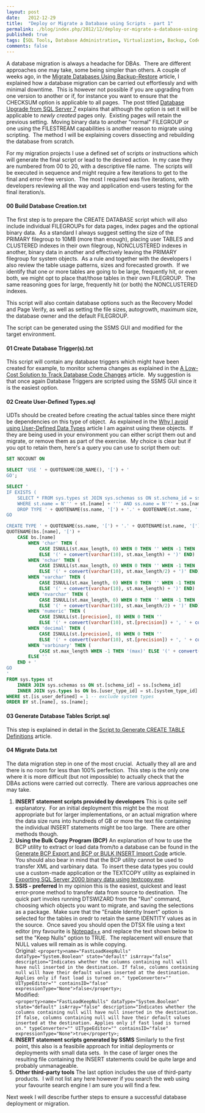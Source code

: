 ```yaml
---
layout: post
date:   2012-12-29
title:  "Deploy or Migrate a Database using Scripts - part 1"
permalink: ./blog/index.php/2012/12/deploy-or-migrate-a-database-using-scripts-part-1/
published: true
tags: [SQL Tools, Database Administration, Virtualization, Backup, Code Samples, command-line utilities, Database Documentation, Database Migration, data types, Development, T-SQL Programming, SQL Server Integration Services, SSIS, Storage, Testing, Upgrade]
comments: false
---
```

A database migration is always a headache for DBAs.  There are different approaches one may take, some being simpler than others. A couple of weeks ago, in the [Migrate Databases Using Backup-Restore](/blog/index.php/2012/11/migrate-databases-using-backup-restore/) article, I explained how a database migration can be carried out effortlessly and with minimal downtime.  This is however not possible if you are upgrading from one version to another or if, for instance you want to ensure that the CHECKSUM option is applicable to all pages.  The post titled [Database Upgrade from SQL Server 7](/blog/index.php/2011/02/database-upgrade-from-sql-server-7/) explains that although the option is set it will be applicable to *newly created* pages only.  Existing pages will retain the previous setting.  Moving binary data to another "normal" FILEGROUP or one using the FILESTREAM capabilities is another reason to migrate using scripting.  The method I will be explaining covers dissecting and rebuilding the database from scratch.

For my migration projects I use a defined set of scripts or instructions which will generate the final script or lead to the desired action.  In my case they are numbered from 00 to 20, with a descriptive file name.  The scripts will be executed in sequence and might require a few iterations to get to the final and error-free version.  The most I required was five iterations, with developers reviewing all the way and application end-users testing for the final iteration/s.

#### 00 Build Database Creation.txt ####

The first step is to prepare the CREATE DATABASE script which will also include individual FILEGROUPs for data pages, index pages and the optional binary data.  As a standard I always suggest setting the size of the PRIMARY filegroup to 10MB (more than enough), placing user TABLES and CLUSTERED indexes in their own filegroup, NONCLUSTERED indexes in another, binary data in another and effectively leaving the PRIMARY filegroup for system objects.  As a rule and together with the developers I also review the table usage patterns, sizes and forecasted growth.  If we identify that one or more tables are going to be large, frequently hit, or even both, we might opt to place that/those tables in their own FILEGROUP.  The same reasoning goes for large, frequently hit (or both) the NONCLUSTERED indexes.

This script will also contain database options such as the Recovery Model and Page Verify, as well as setting the file sizes, autogrowth, maximum size, the database owner and the default FILEGROUP.

The script can be generated using the SSMS GUI and modified for the target environment.

#### 01 Create Database Trigger(s).txt ####

This script will contain any database triggers which might have been created for example, to monitor schema changes as explained in the [A Low-Cost Solution to Track Database Code Changes](/blog/index.php/2012/06/a-low-cost-solution-to-track-database-code-changes/) article.  My suggestion is that once again Database Triggers are scripted using the SSMS GUI since it is the easiest option.

#### 02 Create User-Defined Types.sql ####

UDTs should be created before creating the actual tables since there might be dependencies on this type of object.  As explained in the [Why I avoid using User-Defined Data Types](/blog/index.php/2012/09/why-i-avoid-using-user-defined-data-types/) article I am against using these objects.  If they are being used in your environment you can either script them out and migrate, or remove them as part of the exercise.  My choice is clear but if you opt to retain them, here's a query you can use to script them out:

``` sql
SET NOCOUNT ON

SELECT 'USE ' + QUOTENAME(DB_NAME(), '[') + '
GO';

SELECT '
IF EXISTS (
    SELECT * FROM sys.types st JOIN sys.schemas ss ON st.schema_id = ss.schema_id
    WHERE st.name = N''' + st.[name] + ''' AND ss.name = N''' + ss.[name] + ''')
    DROP TYPE ' + QUOTENAME(ss.name, '[') + '.' + QUOTENAME(st.name, '[') + '
GO

CREATE TYPE ' + QUOTENAME(ss.name, '[') + '.' + QUOTENAME(st.name, '[') + ' FROM ' +
QUOTENAME(bs.[name], '[') +
    CASE bs.[name]
        WHEN 'char' THEN (
            CASE ISNULL(st.max_length, 0) WHEN 0 THEN '' WHEN -1 THEN '(MAX)'
            ELSE '(' + convert(varchar(10), st.max_length) + ')' END)
        WHEN 'nchar' THEN (
            CASE ISNULL(st.max_length, 0) WHEN 0 THEN '' WHEN -1 THEN '(MAX)'
            ELSE '(' + convert(varchar(10), st.max_length/2) + ')' END)
        WHEN 'varchar' THEN (
            CASE ISNULL(st.max_length, 0) WHEN 0 THEN '' WHEN -1 THEN '(MAX)'
            ELSE '(' + convert(varchar(10), st.max_length) + ')' END)
        WHEN 'nvarchar' THEN (
            CASE ISNULL(st.max_length, 0) WHEN 0 THEN '' WHEN -1 THEN '(MAX)'
            ELSE '(' + convert(varchar(10), st.max_length/2) + ')' END)
        WHEN 'numeric' THEN (
            CASE ISNULL(st.[precision], 0) WHEN 0 THEN '' 
            ELSE '(' + convert(varchar(10), st.[precision]) + ', ' + convert(varchar(10), st.[scale]) + ')' END)
        WHEN 'decimal' THEN (
            CASE ISNULL(st.[precision], 0) WHEN 0 THEN '' 
            ELSE '(' + convert(varchar(10), st.[precision]) + ', ' + convert(varchar(10), st.[scale]) + ')' END)
        WHEN 'varbinary' THEN (
            CASE st.max_length WHEN -1 THEN '(max)' ELSE '(' + convert(varchar(10), st.max_length) + ')' END)
        ELSE ''
    END + '
GO
'
FROM sys.types st 
    INNER JOIN sys.schemas ss ON st.[schema_id] = ss.[schema_id]
    INNER JOIN sys.types bs ON bs.[user_type_id] = st.[system_type_id]
WHERE st.[is_user_defined] = 1 -- exclude system types
ORDER BY st.[name], ss.[name];
```

#### 03 Generate Database Tables Script.sql ####

This step is explained in detail in the [Script to Generate CREATE TABLE Definitions](./blog/index.php/2012/04/script-to-generate-create-table-definitions/) article.

#### 04 Migrate Data.txt ####

The data migration step in one of the most crucial.  Actually they all are and there is no room for less than 100% perfection.  This step is the only one where it is more difficult (but not impossible) to actually check that the DBAs actions were carried out correctly.  There are various approaches one may take.

1. **INSERT statement scripts provided by developers**
This is quite self explanatory.  For an initial deployment this might be the most appropriate but for larger implementations, or an actual migration where the data size runs into hundreds of GB or more the text file containing the individual INSERT statements might be too large.  There are other methods though.
2. **Using the Bulk Copy Program (BCP)**
An explanation of how to use the BCP utility to extract or load data from/to a database can be found in the [Generate BCP Export and BCP or BULK INSERT Import Code](/blog/index.php/2011/12/generate-bcp-export-and-bcp-or-bulk-insert-import-code/) article.  You should also bear in mind that the BCP utility cannot be used to transfer XML and varbinary data.  To insert these data types you could use a custom-made application or the TEXTCOPY utility as explained in [Exporting SQL Server 2000 binary data using textcopy.exe](/blog/index.php/2011/05/exporting-sql-server-2000-binary-data-using-textcopy-exe/).
3. **SSIS - preferred**
In my opinion this is the easiest, quickest and least error-prone method to transfer data from source to destination.  The quick part involes running DTSWIZARD from the "Run" command, choosing which objects you want to migrate, and saving the selections as a package.  Make sure that the "Enable Identity Insert" option is selected for the tables in oredr to retain the same IDENTITY values as in the source.  Once saved you should open the DTSX file using a text editor (my favourite is [Notepad++](href="http://notepad-plus-plus.org/) and replace the text shown below to set the "Keep Nulls" option to TRUE.  The replacement will ensure that NULL values will remain as is while copying.<br>
Original: 
        ```
        <property>name="FastLoadKeepNulls" dataType="System.Boolean" state="default" isArray="false" description="Indicates whether the columns containing null will have null inserted in the destination. If false, columns containing null will have their default values inserted at the destination. Applies only if fast load is turned on." typeConverter="" UITypeEditor="" containsID="false" expressionType="None">false</property>;
        ```<br>
Modified: <br>
        ```
        <property>name="FastLoadKeepNulls" dataType="System.Boolean" state="default" isArray="false" description="Indicates whether the columns containing null will have null inserted in the destination. If false, columns containing null will have their default values inserted at the destination. Applies only if fast load is turned on." typeConverter="" UITypeEditor="" containsID="false" expressionType="None">true</property>;
        ```
4. **INSERT statement scripts generated by SSMS**
Similarly to the first point, this also is a feasibile approach for initial deployments or deployments with small data sets.  In the case of larger ones the resulting file containing the INSERT statements could be quite large and probably unmanageable.
5. **Other third-party tools**
The last option includes the use of third-party products.  I will not list any here however if you search the web using your favourite search engine I am sure you will find a few.

Next week I will describe further steps to ensure a successful database deployment or migration.
